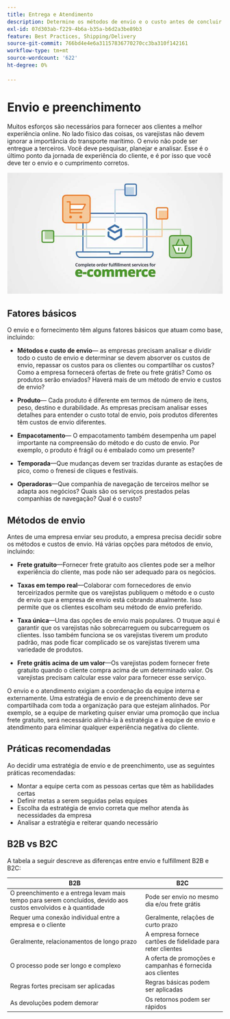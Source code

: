 ```yaml
---
title: Entrega e Atendimento
description: Determine os métodos de envio e o custo antes de concluir seu projeto de comércio eletrônico.
exl-id: 07d303ab-f229-4b6a-b35a-b6d2a3be89b3
feature: Best Practices, Shipping/Delivery
source-git-commit: 766bd4e4e6a31157836770270cc3ba310f142161
workflow-type: tm+mt
source-wordcount: '622'
ht-degree: 0%

---
```


# Envio e preenchimento

Muitos esforços são necessários para fornecer aos clientes a melhor experiência online. No lado físico das coisas, os varejistas não devem ignorar a importância do transporte marítimo. O envio não pode ser entregue a terceiros. Você deve pesquisar, planejar e analisar. Esse é o último ponto da jornada de experiência do cliente, e é por isso que você deve ter o envio e o cumprimento corretos.

![Diagrama de remessa e preenchimento](../../assets/playbooks/shipping-fulfillment.png)

## Fatores básicos

O envio e o fornecimento têm alguns fatores básicos que atuam como base, incluindo:

- **Métodos e custo de envio**— as empresas precisam analisar e dividir todo o custo de envio e determinar se devem absorver os custos de envio, repassar os custos para os clientes ou compartilhar os custos? Como a empresa fornecerá ofertas de frete ou frete grátis? Como os produtos serão enviados? Haverá mais de um método de envio e custos de envio?

- **Produto**— Cada produto é diferente em termos de número de itens, peso, destino e durabilidade. As empresas precisam analisar esses detalhes para entender o custo total de envio, pois produtos diferentes têm custos de envio diferentes.

- **Empacotamento**— O empacotamento também desempenha um papel importante na compreensão do método e do custo de envio. Por exemplo, o produto é frágil ou é embalado como um presente?

- **Temporada**—Que mudanças devem ser trazidas durante as estações de pico, como o frenesi de cliques e festivais.

- **Operadoras**—Que companhia de navegação de terceiros melhor se adapta aos negócios? Quais são os serviços prestados pelas companhias de navegação? Qual é o custo?

## Métodos de envio

Antes de uma empresa enviar seu produto, a empresa precisa decidir sobre os métodos e custos de envio. Há várias opções para métodos de envio, incluindo:

- **Frete gratuito**—Fornecer frete gratuito aos clientes pode ser a melhor experiência do cliente, mas pode não ser adequado para os negócios.

- **Taxas em tempo real**—Colaborar com fornecedores de envio terceirizados permite que os varejistas publiquem o método e o custo de envio que a empresa de envio está cobrando atualmente. Isso permite que os clientes escolham seu método de envio preferido.

- **Taxa única**—Uma das opções de envio mais populares. O truque aqui é garantir que os varejistas não sobrecarreguem ou subcarreguem os clientes. Isso também funciona se os varejistas tiverem um produto padrão, mas pode ficar complicado se os varejistas tiverem uma variedade de produtos.

- **Frete grátis acima de um valor**—Os varejistas podem fornecer frete gratuito quando o cliente compra acima de um determinado valor. Os varejistas precisam calcular esse valor para fornecer esse serviço.

O envio e o atendimento exigiam a coordenação da equipe interna e externamente. Uma estratégia de envio e de preenchimento deve ser compartilhada com toda a organização para que estejam alinhados. Por exemplo, se a equipe de marketing quiser enviar uma promoção que inclua frete gratuito, será necessário alinhá-la à estratégia e à equipe de envio e atendimento para eliminar qualquer experiência negativa do cliente.

## Práticas recomendadas

Ao decidir uma estratégia de envio e de preenchimento, use as seguintes práticas recomendadas:

- Montar a equipe certa com as pessoas certas que têm as habilidades certas
- Definir metas a serem seguidas pelas equipes
- Escolha da estratégia de envio correta que melhor atenda às necessidades da empresa
- Analisar a estratégia e reiterar quando necessário

## B2B vs B2C

A tabela a seguir descreve as diferenças entre envio e fulfillment B2B e B2C:

| B2B | B2C |
|----------------------------------------------------------------------------------------------|------------------------------------------------------|
| O preenchimento e a entrega levam mais tempo para serem concluídos, devido aos custos envolvidos e à quantidade | Pode ser envio no mesmo dia e/ou frete grátis |
| Requer uma conexão individual entre a empresa e o cliente | Geralmente, relações de curto prazo |
| Geralmente, relacionamentos de longo prazo | A empresa fornece cartões de fidelidade para reter clientes |
| O processo pode ser longo e complexo | A oferta de promoções e campanhas é fornecida aos clientes |
| Regras fortes precisam ser aplicadas | Regras básicas podem ser aplicadas |
| As devoluções podem demorar | Os retornos podem ser rápidos |
